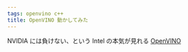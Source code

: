 ```yaml
---
tags: openvino c++
title: OpenVINO 動かしてみた
---
```


NVIDIA には負けない、という Intel の本気が見れる [OpenVINO](https://docs.openvinotoolkit.org/)
